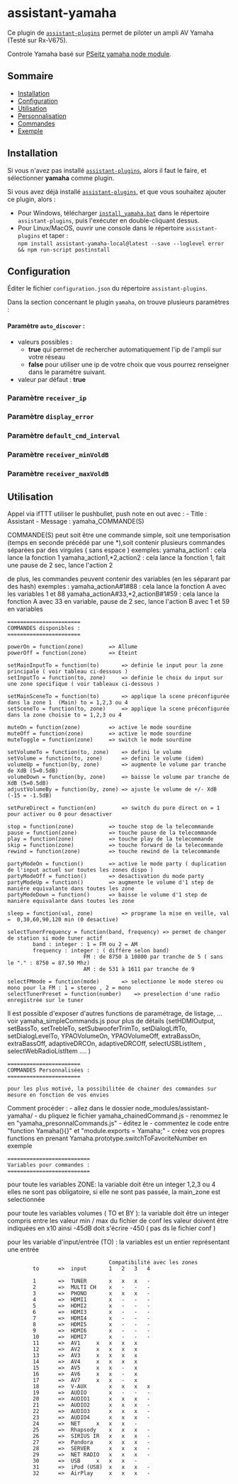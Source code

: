 # assistant-yamaha

Ce plugin de [`assistant-plugins`](https://aymkdn.github.io/assistant-plugins/) permet de piloter un ampli AV Yamaha (Testé sur Rx-V675).

Controle Yamaha basé sur [PSeitz yamaha node module](https://github.com/PSeitz/yamaha-nodejs/).

## Sommaire

  - [Installation](#installation)
  - [Configuration](#configuration)
  - [Utilisation](#utilisation)
  - [Personnalisation](#personnalisation)
  - [Commandes](#commandes)
  - [Exemple](#exemple)

## Installation

Si vous n'avez pas installé [`assistant-plugins`](https://aymkdn.github.io/assistant-plugins/), alors il faut le faire, et sélectionner **yamaha** comme plugin.

Si vous avez déjà installé [`assistant-plugins`](https://aymkdn.github.io/assistant-plugins/), et que vous souhaitez ajouter ce plugin, alors :
  - Pour Windows, télécharger [`install_yamaha.bat`]() dans le répertoire `assistant-plugins`, puis l'exécuter en double-cliquant dessus.  
  - Pour Linux/MacOS, ouvrir une console dans le répertoire `assistant-plugins` et taper :  
  `npm install assistant-yamaha-local@latest --save --loglevel error && npm run-script postinstall`

## Configuration

Éditer le fichier `configuration.json` du répertoire `assistant-plugins`.

Dans la section concernant le plugin `yamaha`, on trouve plusieurs paramètres :

#### Paramètre `auto_discover` :
  - valeurs possibles : 
    - **true** qui permet de rechercher automatiquement l'ip de l'ampli sur votre réseau
    - **false** pour utiliser une ip de votre choix que vous pourrez renseigner dans le paramétre suivant.
  - valeur par défaut : **true**

### Paramètre `receiver_ip`

### Paramètre `display_error`

### Paramètre `default_cmd_interval`

### Paramètre `receiver_minVoldB`

### Paramètre `receiver_maxVoldB`





## Utilisation
Appel via ifTTT
 		utiliser le pushbullet, push note en out avec :
 		- Title : Assistant
		- Message : yamaha_COMMANDE(S)
		    
COMMANDE(S) peut soit être une commande simple, soit une temporisation (temps en seconde précédé par une *),soit contenir plusieurs commandes séparées par des virgules ( sans espace )
 	exemples:
 		yamaha_action1				: cela lance la fonction 1
 		yamaha_action1,*2,action2   : cela lance la fonction 1, fait une pause de 2 sec, lance l'action 2

 de plus, les commandes peuvent contenir des variables (en les séparant par des hash)
 	exemples :
 		yamaha_actionA#1#88					: cela lance la fonction A avec les variables 1 et 88
 		yamaha_actionA#33,*2,actionB#1#59   : cela lance la fonction A avec 33 en variable, pause de 2 sec, lance l'action B avec 1 et 59 en variables

	=======================
	COMMANDES disponibles :
	=======================

	powerOn = function(zone) 		=> Allume 
	powerOff = function(zone)		=> Eteint

	setMainInputTo = function(to)		=> definie le input pour la zone principale ( voir tableau ci-dessous )
	setInputTo = function(to, zone)		=> definie le choix du input sur une zone specifique ( voir tableaux ci-dessous )

	setMainSceneTo = function(to) 		=> applique la scene préconfigurée dans la zone 1  (Main) to = 1,2,3 ou 4
	setSceneTo = function(to, zone) 	=> applique la scene préconfigurée dans la zone choisie to = 1,2,3 ou 4

	muteOn = function(zone) 		=> active le mode sourdine
	muteOff = function(zone) 		=> active le mode sourdine
	muteToggle = function(zone)		=> switch le mode sourdine 

	setVolumeTo = function(to, zone)	=> defini le volume
	setVolume = function(to, zone)		=> defini le volume (idem)
	volumeUp = function(by, zone)		=> augmente le volume par tranche de XdB (5=0.5dB)
	volumeDown = function(by, zone)		=> baisse le volume par tranche de XdB (5=0.5dB)
	adjustVolumeBy = function(by, zone)	=> ajuste le volume de +/- XdB (-15 = -1.5dB)

	setPureDirect = function(on) 		=> switch du pure direct on = 1 pour activer ou 0 pour desactiver

	stop = function(zone)			=> touche stop de la telecommande
	pause = function(zone)			=> touche pause de la telecommande
	play = function(zone)			=> touche play de la telecommande
	skip = function(zone)			=> touche forward de la telecommande
	rewind = function(zone)			=> touche rewind de la telecommande

	partyModeOn = function()		=> active le mode party ( duplication de l'input actuel sur toutes les zones dispo )
	partyModeOff = function()		=> desactivation du mode party
	partyModeUp = function() 		=> augmente le volume d'1 step de maniére equivalante dans toutes les zone 
	partyModeDown = function()		=> baisse le volume d'1 step de maniére equivalante dans toutes les zone 

	sleep = function(val, zone) 		=> programe la mise en veille, val =  0,30,60,90,120 min (0 desactive)

	selectTunerFrequency = function(band, frequency) => permet de changer de station si mode tuner actif
			band : integer : 1 = FM ou 2 = AM
 			frequency : integer : ( différe selon band)
							FM : de 8750 à 10800 par tranche de 5 ( sans le "." : 8750 = 87.50 Mhz)
							AM : de 531 à 1611 par tranche de 9

	selectFMmode = function(mode)		=> selectionne le mode stereo ou mono pour la FM : 1 = stereo , 2 = mono
	selectTunerPreset = function(number)	=> preselection d'une radio enregistrée sur le tuner

 Il est possible d'exposer d'autres functions de paramétrage, de listage, ... voir yamaha_simpleCommands.js pour plus de détails
 (setHDMIOutput, setBassTo, setTrebleTo, setSubwooferTrimTo, setDialogLiftTo, setDialogLevelTo, YPAOVolumeOn, YPAOVolumeOff, extraBassOn, extraBassOff, adaptiveDRCOn, adaptiveDRCOff, selectUSBListItem , selectWebRadioListItem .... )

	=======================
	COMMANDES Personnalisées :
	=======================

 	pour les plus motivé, la possibilitée de chainer des commandes sur mesure en fonction de vos envies
 Comment procéder : 
		- allez dans le dossier node_modules/assistant-yamaha/
		- du pliquez le fichier yamaha_chainedCommand.js
		- renommez le en "yamaha_presonnalCommands.js"
		- éditez le
		- commentez le code entre "function Yamaha(){}" et  "module.exports = Yamaha;"
		- créez vos propres functions en prenant Yamaha.prototype.switchToFavoriteNumber en exemple
 

	==========================
	Variables pour commandes :
	==========================
 
 pour toute les variables ZONE:
	la variable doit être un integer 1,2,3 ou 4
	elles ne sont pas obligatoire, si elle ne sont pas passée, la main_zone est selectionnée

 pour toute les variables volumes ( TO et BY ):
	la variable doit être un integer compris entre les valeur min / max du fichier de conf
	les valeur doivent être indiquées en x10 ainsi -45dB doit s'écrire -450 ( pas ds le fichier conf )

 pour les variable d'input/entrée (TO) : la variables est un entier représentant une entrée

									Compatibilité avec les zones 
			to 		=>	input		1	2	3	4

			1		=>	TUNER		x	x	x	-
			2		=>	MULTI CH	x	-	-	-
			3		=>	PHONO		x	x	x	-
			4		=>	HDMI1		x	-	-	-
			5		=>	HDMI2		x	-	-	-
			6		=>	HDMI3		x	-	-	-
			7		=>	HDMI4		x	-	-	-
			8		=>	HDMI5		x	-	-	-
			9		=>	HDMI6		x	-	-	-
			10		=>	HDMI7		x	-	-	-
			11		=>	AV1		x	x	x	x	
			12		=>	AV2		x	x	x	x
			13		=>	AV3		x	x	x	x
			14		=>	AV4		x	x	x	x
			15		=>	AV5		x	x	-	x
			16		=>	AV6		x	x	-	x
			17		=>	AV7		x	x	-	x
			18		=>	V-AUX		x	x	x	x
			19		=>	AUDIO		x	-	-	-
			20		=>	AUDIO1		x	x	x	-
			21		=>	AUDIO2		x	x	x	-
			22		=>	AUDIO3		x	x	x	-
			23		=>	AUDIO4		x	x	x	-
			24		=>	NET		x	x	x	-
			25		=>	Rhapsody	x	x	x	-
			26		=>	SIRIUS IR	x	x	x	-
			27		=>	Pandora		x	x	x	-
			28		=>	SERVER		x	x	x	-
			29		=>	NET RADIO	x	x	x	-
			30		=>	USB		x	x	x	-
			31		=>	iPod (USB)	x	x	x	-
			32		=>	AirPlay		x	x	x	-
